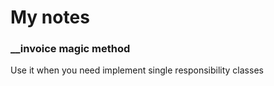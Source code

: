 # My notes

### \__invoice magic method

Use it when you need implement single responsibility classes
